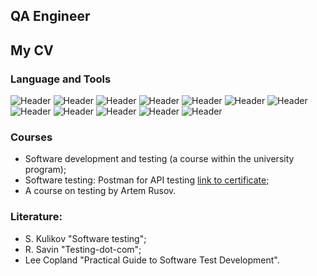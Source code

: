 ## QA Engineer
## My CV
<!---
[Link to my CV](https://drive.google.com/file/d/1pxy93iLNrFRfdMrN4NVR_WUnZjwT592D/view?usp=sharing)
-->

### Language and Tools
![Header](https://img.shields.io/badge/Jira-090909?style=for-the-badge&logo=jira&logoColor=136be1)
![Header](https://img.shields.io/badge/Postman-090909?style=for-the-badge&logo=postman&logoColor=f76935)
![Header](https://img.shields.io/badge/SoapUI-090909?style=for-the-badge&logo=SoupUI&logoColor=f76935)
![Header](https://img.shields.io/badge/Github-090909?style=for-the-badge&logo=github&logoColor=8cc4d7)
![Header](https://img.shields.io/badge/SQL-090909?style=for-the-badge&logo=sql&logoColor=00618a)
![Header](https://img.shields.io/badge/MySQL-090909?style=for-the-badge&logo=mysql&logoColor=FFFF33)
![Header](https://img.shields.io/badge/DevTools-090909?style=for-the-badge&logo=googlechrome&logoColor=00FF00)
![Header](https://img.shields.io/badge/HTML-090909?style=for-the-badge&logo=html&logoColor=8cc4d7)
![Header](https://img.shields.io/badge/CSS-090909?style=for-the-badge&logo=css&logoColor=8cc4d7)
![Header](https://img.shields.io/badge/Linux-090909?style=for-the-badge&logo=linux&logoColor=FFCC33)
![Header](https://img.shields.io/badge/Python(base)-090909?style=for-the-badge&logo=python&logoColor=0099FF)
![Header](https://img.shields.io/badge/C++(base)-090909?style=for-the-badge&logo=c&logoColor=FF9933)




<!--- ### Testing Documentation --->
<!---
- [SQL Queries](https://github.com/annAviator/SQL)
-->


<!--- - [Postman Collections](https://github.com/annAviator/Postman)) --->

### Сourses
- Software development and testing (a course within the university program);
- Software testing: Postman for API testing 
[link to certificate](https://stepik.org/cert/1751122);
- A course on testing by Artem Rusov.

### Literature:
- S. Kulikov "Software testing";
- R. Savin "Testing-dot-com";
- Lee Copland "Practical Guide to Software Test Development". 

